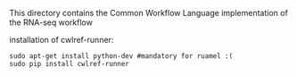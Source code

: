 This directory contains the Common Workflow Language implementation of the RNA-seq workflow

installation of cwlref-runner:

	sudo apt-get install python-dev #mandatory for ruamel :(
	sudo pip install cwlref-runner

